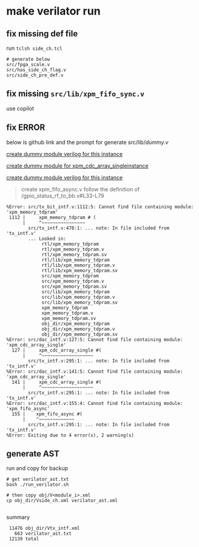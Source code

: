 
# make verilator run

## fix missing def file 

run `tclsh side_ch.tcl`
```
# generate below 
src/fpga_scale.v
src/has_side_ch_flag.v
src/side_ch_pre_def.v
```

## fix missing `src/lib/xpm_fifo_sync.v`

use copilot

## fix ERROR

below is github link and the prompt for generate src/lib/_dummy.v_

[create dummy module verilog for this instance](https://github.com/ziyu4huang/openwifi-hw/blob/8bfa4625e53d89559beedb650ed73e57d1470f8d/ip/tx_intf/src/tx_bit_intf.v#L1112-L1181)

[create dummy module for xpm_cdc_array_singleinstance](https://github.com/ziyu4huang/openwifi-hw/blob/8bfa4625e53d89559beedb650ed73e57d1470f8d/ip/tx_intf/src/dac_intf.v#L127-L153)

[create dummy module verilog for this instance](https://github.com/ziyu4huang/openwifi-hw/blob/8bfa4625e53d89559beedb650ed73e57d1470f8d/ip/rx_intf/src/gpio_status_rf_to_bb.v#L33-L79)
> create xpm_fifo_async.v  follow the definition of /gpio_status_rf_to_bb.v#L33-L79

```
%Error: src/tx_bit_intf.v:1112:5: Cannot find file containing module: 'xpm_memory_tdpram'
 1112 |     xpm_memory_tdpram # (
      |     ^~~~~~~~~~~~~~~~~
        src/tx_intf.v:478:1: ... note: In file included from 'tx_intf.v'
        ... Looked in:
             rtl/xpm_memory_tdpram
             rtl/xpm_memory_tdpram.v
             rtl/xpm_memory_tdpram.sv
             rtl/lib/xpm_memory_tdpram
             rtl/lib/xpm_memory_tdpram.v
             rtl/lib/xpm_memory_tdpram.sv
             src/xpm_memory_tdpram
             src/xpm_memory_tdpram.v
             src/xpm_memory_tdpram.sv
             src/lib/xpm_memory_tdpram
             src/lib/xpm_memory_tdpram.v
             src/lib/xpm_memory_tdpram.sv
             xpm_memory_tdpram
             xpm_memory_tdpram.v
             xpm_memory_tdpram.sv
             obj_dir/xpm_memory_tdpram
             obj_dir/xpm_memory_tdpram.v
             obj_dir/xpm_memory_tdpram.sv
%Error: src/dac_intf.v:127:5: Cannot find file containing module: 'xpm_cdc_array_single'
  127 |     xpm_cdc_array_single #(
      |     ^~~~~~~~~~~~~~~~~~~~
        src/tx_intf.v:295:1: ... note: In file included from 'tx_intf.v'
%Error: src/dac_intf.v:141:5: Cannot find file containing module: 'xpm_cdc_array_single'
  141 |     xpm_cdc_array_single #(
      |     ^~~~~~~~~~~~~~~~~~~~
        src/tx_intf.v:295:1: ... note: In file included from 'tx_intf.v'
%Error: src/dac_intf.v:155:4: Cannot find file containing module: 'xpm_fifo_async'
  155 |    xpm_fifo_async #(
      |    ^~~~~~~~~~~~~~
        src/tx_intf.v:295:1: ... note: In file included from 'tx_intf.v'
%Error: Exiting due to 4 error(s), 2 warning(s)
```


## generate AST
run and copy for backup
```
# get verilator_ast.txt
bash ./run_verilator.sh

# then copy obj/V<module_i>.xml
cp obj_dir/Vside_ch.xml verilator_ast.xml


```

summary
```
 11476 obj_dir/Vtx_intf.xml
   663 verilator_ast.txt
 12139 total
```
